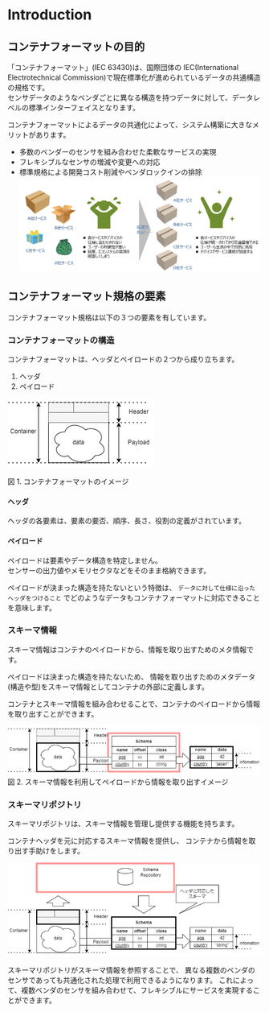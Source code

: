 # Introduction

## コンテナフォーマットの目的

「コンテナフォーマット」(IEC 63430)は、国際団体の IEC(International Electrotechnical Commission)で現在標準化が進められているデータの共通構造の規格です。  
センサデータのようなベンダごとに異なる構造を持つデータに対して、データレベルの標準インターフェイスとなります。

コンテナフォーマットによるデータの共通化によって、システム構築に大きなメリットがあります。

- 多数のベンダーのセンサを組み合わせた柔軟なサービスの実現
- フレキシブルなセンサの増減や変更への対応
- 標準規格による開発コスト削減やベンダロックインの排除
  ![VisionOfContainerFormat](container_format_vison.png)

## コンテナフォーマット規格の要素

コンテナフォーマット規格は以下の３つの要素を有しています。

### コンテナフォーマットの構造

コンテナフォーマットは、ヘッダとペイロードの２つから成り立ちます。

1. ヘッダ
2. ペイロード

![コンテナフォーマットのイメージ](container.drawio.png)

図 1. コンテナフォーマットのイメージ

#### ヘッダ

ヘッダの各要素は、要素の要否、順序、長さ、役割の定義がされています。

#### ペイロード

ペイロードは要素やデータ構造を特定しません。  
センサーの出力値やメモリセクタなどをそのまま格納できます。

ペイロードが決まった構造を持たないという特徴は、
`データに対して仕様に沿ったヘッダをつけること` でどのようなデータもコンテナフォーマットに対応できることを意味します。

### スキーマ情報

スキーマ情報はコンテナのペイロードから、情報を取り出すためのメタ情報です。

ペイロードは決まった構造を持たないため、
情報を取り出すためのメタデータ(構造や型)をスキーマ情報としてコンテナの外部に定義します。

コンテナとスキーマ情報を組み合わせることで、コンテナのペイロードから情報を取り出すことができます。

![スキーマとペイロード](scheme.drawio.png)  
図 2. スキーマ情報を利用してペイロードから情報を取り出すイメージ

### スキーマリポジトリ

スキーマリポジトリは、スキーマ情報を管理し提供する機能を持ちます。

コンテナヘッダを元に対応するスキーマ情報を提供し、
コンテナから情報を取り出す手助けをします。

![スキーマとスキーマリポジトリ](repository.drawio.png)

スキーマリポジトリがスキーマ情報を参照することで、
異なる複数のベンダのセンサであっても共通化された処理で利用できるようになります。
これによって、複数ベンダのセンサを組み合わせて、フレキシブルにサービスを実現することができます。
